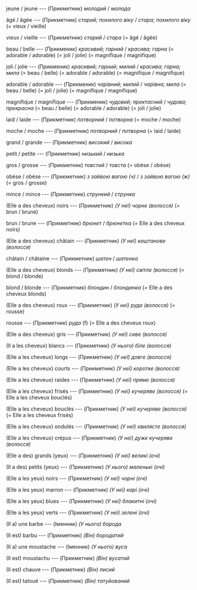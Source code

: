 jeune / jeune --- (Прикметник)
*молодий* / *молода*



âgé / âgée --- (Прикметник)
*старий; похилого віку* / *стара; похилого віку*
(= vieux / vieille)



vieux / vieille --- (Прикметник)
*старий* / *стара*
(= âgé / âgée)



beau / belle --- (Прикменик)
*красивий; гарний* / *красива; гарна*
(= adorable / adorable)
(= joli / jolie)
(= magnifique / magnifique)



joli / jolie --- (Прикменик)
*красивий; гарний; милий* / *красива; гарна; мила*
(= beau / belle)
(= adorable / adorable)
(= magnifique / magnifique)



adorable / adorable --- (Прикменик)
*чарівний; милий* / *чарівна; мила*
(= beau / belle)
(= joli / jolie)
(= magnifique / magnifique)



magnifique / magnifique --- (Прикменик)
*чудовий; пректасний* / *чудова; прекрасна*
(= beau / belle)
(= adorable / adorable)
(= joli / jolie)



laid / laide --- (Прикметник)
*потворний* / *потворна*
(= moche / moche)



moche / moche --- (Прикметник)
*потворний* / *потворна*
(= laid / laide)



grand / grande --- (Прикметник)
*високий* / *висока*



petit / petite --- (Прикметник)
*низький* / *низька*



gros / grosse --- (Прикметник)
*товстий* / *товста*
(= obèse / obèse)



obèse / obèse --- (Прикметник)
*з зайвою вагою (ч)* / *з зайвою вагою (ж)*
(= gros / grosse)



mince / mince --- (Прикметник)
*стрункий* / *струнка*



(Elle a des cheveux) noirs --- (Прикметник)
*(У неї) чорне (волосся)*
(= brun / brune)



brun / brune --- (Прикметник)
*брюнет* / *брюнетка*
(= Elle a des cheveux noirs)



(Elle a des cheveux) châtain --- (Прикметник)
*(У неї) каштанове (волосся)*



châtain / châtaine --- (Прикметник)
*шатен* / *шатенка*



(Elle a des cheveux) blonds --- (Прикметник)
*(У неї) світле (волосся)*
(= blond / blonde)



blond / blonde --- (Прикметник)
*блондин* / *блондинка*
(= Elle a des cheveux blonds)



(Elle a des cheveux) roux --- (Прикметник)
*(У неї) руде (волосся)*
(= rousse)



rousse --- (Прикметник)
*руда* (f)
(= Elle a des cheveux roux)



(Elle a des cheveux) gris --- (Прикметник)
*(У неї) сиве (волосся)*



(Il a les cheveux) blancs --- (Прикметник)
*(У нього) біле (волосся)*



(Elle a les cheveux) longs --- (Прикметник)
*(У неї) довге (волосся)*



(Elle a les cheveux) courts --- (Прикметник)
*(У неї) коротке (волосся)*



(Elle a les cheveux) raides --- (Прикметник)
*(У неї) пряме (волосся)*



(Elle a les cheveux) frisés --- (Прикметник)
*(У неї) кучеряве (волосся)*
(= Elle a les cheveux bouclés)



(Elle a les cheveux) bouclés --- (Прикметник)
*(У неї) кучеряве (волосся)*
(= Elle a les cheveux frisés)



(Elle a les cheveux) ondulés --- (Прикметник)
*(У неї) хвилясте (волосся)*



(Elle a les cheveux) crépus --- (Прикметник)
*(У неї) дуже кучеряве (волосся)*



(Elle a des) grands (yeux) --- (Прикметник)
*(У неї) великі (очі)*



(Il a des) petits (yeux) --- (Прикметник)
*(У нього) маленькі (очі)*



(Elle a les yeux) noirs --- (Прикметник)
*(У неї) чорні (очі)*



(Elle a les yeux) marron --- (Прикметник)
*(У неї) карі (очі)*



(Elle a les yeux) blues --- (Прикметник)
*(У неї) блакитні (очі)*



(Elle a les yeux) verts --- (Прикметник)
*(У неї) зелені (очі)*



(Il a) une barbe --- (Іменник)
*(У нього) борода*



(Il est) barbu --- (Прикметник)
*(Він) бородатий*



(Il a) une moustache --- (Іменник)
*(У нього) вуса*



(Il est) moustachu --- (Прикметник)
*(Він) вусатий*



(Il est) chauve --- (Прикметник)
*(Він) лисий*



(Il est) tatoué --- (Прикметник)
*(Він) татуйований*